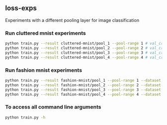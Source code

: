 ## loss-exps
Experiments with a different pooling layer for image classification

### Run cluttered mnist experiments
```bash
python train.py --result cluttered-mnist/pool_1 --pool-range 1 # val_cross_entropy 0.259
python train.py --result cluttered-mnist/pool_2 --pool-range 2 # val_cross_entropy 0.202
python train.py --result cluttered-mnist/pool_3 --pool-range 3 # val_cross_entropy 0.196
python train.py --result cluttered-mnist/pool_4 --pool-range 4 # val_cross_entropy 0.196
```

### Run fashion mnist experiments
```bash
python train.py --result fashion-mnist/pool_1 --pool-range 1 --dataset fashion-mnist # val_cross_entropy 0.291
python train.py --result fashion-mnist/pool_2 --pool-range 2 --dataset fashion-mnist # val_cross_entropy 0.282
python train.py --result fashion-mnist/pool_3 --pool-range 3 --dataset fashion-mnist # val_cross_entropy 0.268
python train.py --result fashion-mnist/pool_4 --pool-range 4 --dataset fashion-mnist # val_cross_entropy 0.276
```

### To access all command line arguments
```bash
python train.py -h
```
